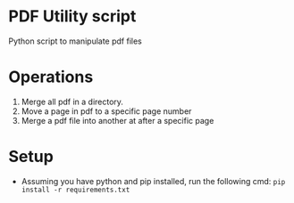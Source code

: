 # PDF Utility script

Python script to manipulate pdf files

# Operations

1. Merge all pdf in a directory.
2. Move a page in pdf to a specific page number
3. Merge a pdf file into another at after a specific page

# Setup

- Assuming you have python and pip installed, run the following cmd: `pip install -r requirements.txt`
